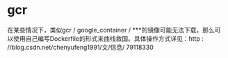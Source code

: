 # gcr
在某些情况下，类似gcr / google_container / ***的镜像可能无法下载，那么可以使用自己编写Dockerfile的形式来曲线救国。具体操作方式详见：http : 
//blog.csdn.net/chenyufeng1991/文/信息/ 79118330
